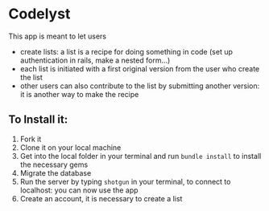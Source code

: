 # Codelyst

This app is meant to let users 
- create lists: a list is a recipe for doing something in code (set up authentication in rails, make a nested form...)
- each list is initiated with a first original version from the user who create the list
- other users can also contribute to the list by submitting another version: it is another way to make the recipe

## To Install it: 
1. Fork it
2. Clone it on your local machine
3. Get into the local folder in your terminal and run `bundle install` to install the necessary gems
4. Migrate the database
5. Run the server by typing `shotgun` in your terminal, to connect to localhost: you can now use the app
6. Create an account, it is necessary to create a list

